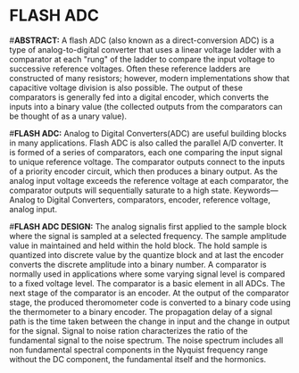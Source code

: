 # FLASH ADC
#**ABSTRACT:**
 A flash ADC (also known as a direct-conversion ADC) is a type of analog-to-digital converter that uses a linear voltage ladder with a comparator at each "rung" of the ladder to compare the input voltage to successive reference voltages. Often these reference ladders are constructed of many resistors; however, modern implementations show that capacitive voltage division is also possible. The output of these comparators is generally fed into a digital encoder, which converts the inputs into a binary value (the collected outputs from the comparators can be thought of as a unary value).

#**FLASH ADC:**
 Analog to Digital Converters(ADC) are useful building blocks in many applications. Flash ADC is also called the parallel A/D converter. It is formed of a series of comparators, each one comparing the input signal to unique reference voltage. The comparator outputs connect to the inputs of a priority encoder circuit, which then produces a binary output. As the analog input voltage exceeds the reference voltage at each comparator, the comparator outputs will sequentially saturate to a high state. Keywords—Analog to Digital Converters, comparators, encoder, reference voltage, analog input.
  
#**FLASH ADC DESIGN:**
  The analog signalis first applied to the sample block where the signal is sampled at a selected frequency. The sample amplitude value in maintained and held within the hold block. The hold sample is quantized into discrete value by the quantize block and at last the encoder converts the discrete amplitude into a binary number. A comparator is normally used in applications where some varying signal level is compared to a fixed voltage level. The comparator is a basic element in all ADCs. The next stage of the comparator is an encoder. At the output of the comparator stage, the produced theromometer code is converted to a binary code using the thermometer to a binary encoder. The propagation delay of a signal path is the time taken between the change in input and the change in output for the signal. Signal to noise ration characterizes the ratio of the fundamental signal to the noise spectrum. The noise spectrum includes all non fundamental spectral components in the Nyquist frequency range without the DC component, the fundamental itself and the hormonics.
  
